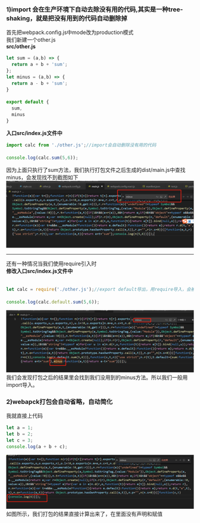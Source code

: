 ### 1)import 会在生产环境下自动去除没有用的代码,其实是一种tree-shaking，就是把没有用到的代码自动删除掉  
首先把webpack.config.js中mode改为production模式  
我们新建一个other.js  
**src/other.js**
```javascript
let sum = (a,b) => {
  return a + b + 'sum';
};
let minus = (a,b) => {
  return a - b + 'sum';
}

export default {
  sum,
  minus
}
```

**入口src/index.js文件中**
```javascript
import calc from './other.js';//import会自动删除没有用的代码

console.log(calc.sum(5,6));
```

因为上面只执行了sum方法，我们执行打包文件之后生成的dist/main.js中查找minus，会发现找不到截图如下   
<img  src="./images/22-1.jpg"/>
****  
还有一种情况当我们使用require引入时  
**修改入口src/index.js文件中**
```javascript

let calc = require('./other.js');//export default导出，用require导入，会被放到default属性下

console.log(calc.default.sum(5,6));
```
  
<img  src="./images/22-2.jpg"/>  
我们会发现打包之后的结果里会找到我们没用到的minus方法。所以我们一般用import导入。


### 2)webapck打包会自动省略，自动简化  
  我就直接上代码  
  ```javascript
  let a = 1;
  let b = 2;
  let c = 3;
  console.log(a + b + c);
  ```
  <img src="./images/22-3.jpg"/>  
  如图所示，我们打包的结果直接计算出来了，在里面没有声明和赋值